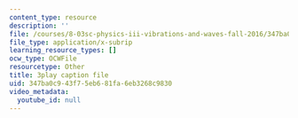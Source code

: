 ```yaml
---
content_type: resource
description: ''
file: /courses/8-03sc-physics-iii-vibrations-and-waves-fall-2016/347ba0c943f75eb681fa6eb3268c9830_cZAM2Co3tzo.vtt
file_type: application/x-subrip
learning_resource_types: []
ocw_type: OCWFile
resourcetype: Other
title: 3play caption file
uid: 347ba0c9-43f7-5eb6-81fa-6eb3268c9830
video_metadata:
  youtube_id: null
---
```

